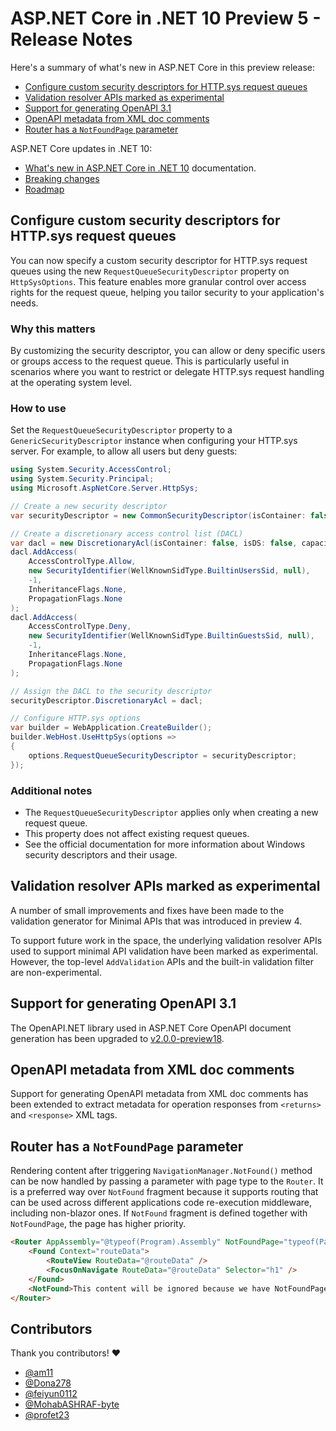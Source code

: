 # ASP.NET Core in .NET 10 Preview 5 - Release Notes

Here's a summary of what's new in ASP.NET Core in this preview release:

- [Configure custom security descriptors for HTTP.sys request queues](#configure-custom-security-descriptors-for-httpsys-request-queues)
- [Validation resolver APIs marked as experimental](#validation-resolver-apis-marked-as-experimental)
- [Support for generating OpenAPI 3.1](#support-for-generating-openapi-31)
- [OpenAPI metadata from XML doc comments](#openapi-metadata-from-xml-doc-comments)
- [Router has a `NotFoundPage` parameter](#router-has-a-notfoundpage-parameter)

ASP.NET Core updates in .NET 10:

- [What's new in ASP.NET Core in .NET 10](https://learn.microsoft.com/aspnet/core/release-notes/aspnetcore-10.0) documentation.
- [Breaking changes](https://docs.microsoft.com/dotnet/core/compatibility/10.0#aspnet-core)
- [Roadmap](https://github.com/dotnet/aspnetcore/issues/59443)

## Configure custom security descriptors for HTTP.sys request queues

You can now specify a custom security descriptor for HTTP.sys request queues using the new `RequestQueueSecurityDescriptor` property on `HttpSysOptions`. This feature enables more granular control over access rights for the request queue, helping you tailor security to your application's needs.

### Why this matters

By customizing the security descriptor, you can allow or deny specific users or groups access to the request queue. This is particularly useful in scenarios where you want to restrict or delegate HTTP.sys request handling at the operating system level.

### How to use

Set the `RequestQueueSecurityDescriptor` property to a `GenericSecurityDescriptor` instance when configuring your HTTP.sys server. For example, to allow all users but deny guests:

```csharp
using System.Security.AccessControl;
using System.Security.Principal;
using Microsoft.AspNetCore.Server.HttpSys;

// Create a new security descriptor
var securityDescriptor = new CommonSecurityDescriptor(isContainer: false, isDS: false, sddlForm: string.Empty);

// Create a discretionary access control list (DACL)
var dacl = new DiscretionaryAcl(isContainer: false, isDS: false, capacity: 2);
dacl.AddAccess(
    AccessControlType.Allow,
    new SecurityIdentifier(WellKnownSidType.BuiltinUsersSid, null),
    -1,
    InheritanceFlags.None,
    PropagationFlags.None
);
dacl.AddAccess(
    AccessControlType.Deny,
    new SecurityIdentifier(WellKnownSidType.BuiltinGuestsSid, null),
    -1,
    InheritanceFlags.None,
    PropagationFlags.None
);

// Assign the DACL to the security descriptor
securityDescriptor.DiscretionaryAcl = dacl;

// Configure HTTP.sys options
var builder = WebApplication.CreateBuilder();
builder.WebHost.UseHttpSys(options =>
{
    options.RequestQueueSecurityDescriptor = securityDescriptor;
});
```

### Additional notes

- The `RequestQueueSecurityDescriptor` applies only when creating a new request queue.
- This property does not affect existing request queues.
- See the official documentation for more information about Windows security descriptors and their usage.

## Validation resolver APIs marked as experimental

A number of small improvements and fixes have been made to the validation generator for Minimal APIs that was introduced in preview 4.

To support future work in the space, the underlying validation resolver APIs used to support minimal API validation have been marked as experimental. However, the top-level `AddValidation` APIs and the built-in validation filter are non-experimental.

## Support for generating OpenAPI 3.1

The OpenAPI.NET library used in ASP.NET Core OpenAPI document generation has been upgraded to [v2.0.0-preview18](https://github.com/microsoft/OpenAPI.NET/releases/tag/v2.0.0-preview.18).

## OpenAPI metadata from XML doc comments

Support for generating OpenAPI metadata from XML doc comments has been extended to extract metadata for operation responses from `<returns>` and `<response>` XML tags.

## Router has a `NotFoundPage` parameter

Rendering content after triggering `NavigationManager.NotFound()` method can be now handled by passing a parameter with page type to the `Router`. It is a preferred way over `NotFound` fragment because it supports routing that can be used across different applications code re-execution middleware, including non-blazor ones. If `NotFound` fragment is defined together with `NotFoundPage`, the page has higher priority.

```html
<Router AppAssembly="@typeof(Program).Assembly" NotFoundPage="typeof(Pages.NotFound)">
    <Found Context="routeData">
        <RouteView RouteData="@routeData" />
        <FocusOnNavigate RouteData="@routeData" Selector="h1" />
    </Found>
    <NotFound>This content will be ignored because we have NotFoundPage defined.</NotFound>
</Router>
```

## Contributors

Thank you contributors! ❤️

- [@am11](https://github.com/dotnet/aspnetcore/pulls?q=is%3Apr+is%3Amerged+milestone%3A10.0-preview5+author%3Aam11)
- [@Dona278](https://github.com/dotnet/aspnetcore/pulls?q=is%3Apr+is%3Amerged+milestone%3A10.0-preview5+author%3ADona278)
- [@feiyun0112](https://github.com/dotnet/aspnetcore/pulls?q=is%3Apr+is%3Amerged+milestone%3A10.0-preview5+author%3Afeiyun0112)
- [@MohabASHRAF-byte](https://github.com/dotnet/aspnetcore/pulls?q=is%3Apr+is%3Amerged+milestone%3A10.0-preview5+author%3AMohabASHRAF-byte)
- [@profet23](https://github.com/dotnet/aspnetcore/pulls?q=is%3Apr+is%3Amerged+milestone%3A10.0-preview5+author%3Apropet23)